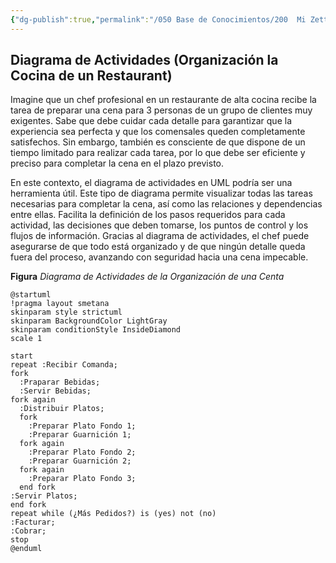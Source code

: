 ```yaml
---
{"dg-publish":true,"permalink":"/050 Base de Conocimientos/200  Mi Zettelkasten/100 Docencia/IS1/2025/Clase 15 Diagrama de Actividades/Zk Zk Diagrama de Actividades (Organización la Cocina de un Restaurant)/","tags":["digitalGarden"]}
---
```


## Diagrama de Actividades (Organización la Cocina de un Restaurant)

Imagine que un chef profesional en un restaurante de alta cocina recibe la tarea de preparar una cena para 3 personas de un grupo de clientes muy exigentes. Sabe que debe cuidar cada detalle para garantizar que la experiencia sea perfecta y que los comensales queden completamente satisfechos. Sin embargo, también es consciente de que dispone de un tiempo limitado para realizar cada tarea, por lo que debe ser eficiente y preciso para completar la cena en el plazo previsto.

En este contexto, el diagrama de actividades en UML podría ser una herramienta útil. Este tipo de diagrama permite visualizar todas las tareas necesarias para completar la cena, así como las relaciones y dependencias entre ellas. Facilita la definición de los pasos requeridos para cada actividad, las decisiones que deben tomarse, los puntos de control y los flujos de información. Gracias al diagrama de actividades, el chef puede asegurarse de que todo está organizado y de que ningún detalle queda fuera del proceso, avanzando con seguridad hacia una cena impecable.

**Figura**
_Diagrama de Actividades de la Organización de una Centa_
```plantuml
@startuml
!pragma layout smetana
skinparam style strictuml
skinparam BackgroundColor LightGray
skinparam conditionStyle InsideDiamond
scale 1

start
repeat :Recibir Comanda;
fork
  :Praparar Bebidas;
  :Servir Bebidas;
fork again
  :Distribuir Platos;
  fork
    :Preparar Plato Fondo 1;
    :Preparar Guarnición 1;
  fork again
    :Preparar Plato Fondo 2;
    :Preparar Guarnición 2;
  fork again
    :Preparar Plato Fondo 3;
  end fork
:Servir Platos;
end fork
repeat while (¿Más Pedidos?) is (yes) not (no)
:Facturar;
:Cobrar;
stop
@enduml
```
